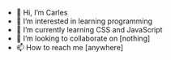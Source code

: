 - 👋 Hi, I’m Carles
- 👀 I’m interested in learning programming
- 🌱 I’m currently learning CSS and JavaScript
- 💞️ I’m looking to collaborate on [nothing]
- 📫 How to reach me [anywhere]

<!---
A ver qué coño escribo para estos comepollas
--->
